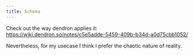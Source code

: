 ```yaml
---
title: Schema
---
```


Check out the way dendron applies it: https://wiki.dendron.so/notes/c5e5adde-5459-409b-b34d-a0d75cbb1052/

Nevertheless, for my usecase I think I prefer the chaotic nature of reality.